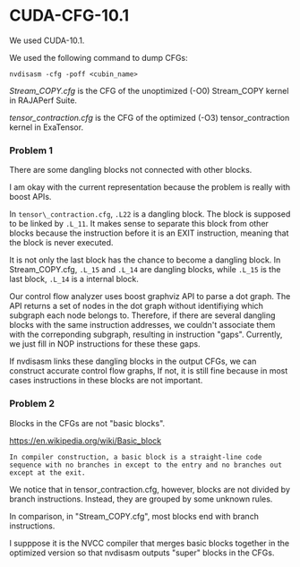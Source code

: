 # CUDA-CFG-10.1

We used CUDA-10.1.

We used the following command to dump CFGs:

    nvdisasm -cfg -poff <cubin_name>

*Stream\_COPY.cfg* is the CFG of the unoptimized (-O0) Stream\_COPY kernel in RAJAPerf Suite.

*tensor\_contraction.cfg* is the CFG of the optimized (-O3) tensor\_contraction kernel in ExaTensor.

### Problem 1

There are some dangling blocks not connected with other blocks.

I am okay with the current representation because the problem is really with boost APIs. 

In `tensor\_contraction.cfg`, `.L22` is a dangling block. The block is supposed to be linked by `.L_11`. It makes sense to separate this block from other blocks because the instruction before it is an EXIT instruction, meaning that the block is never executed.

It is not only the last block has the chance to become a dangling block. In Stream\_COPY.cfg, `.L_15` and `.L_14` are dangling blocks, while `.L_15` is the last block, `.L_14` is a internal block.

Our control flow analyzer uses boost graphviz API to parse a dot graph. The API returns a set of nodes in the dot graph without identifiying which subgraph each node belongs to. Therefore, if there are several dangling blocks with the same instruction addresses, we couldn't associate them with the correponding subgraph, resulting in instruction "gaps". Currently, we just fill in NOP instructions for these these gaps.

If nvdisasm links these dangling blocks in the output CFGs, we can construct accurate control flow graphs, If not, it is still fine because in most cases instructions in these blocks are not important.

### Problem 2

Blocks in the CFGs are not "basic blocks".

https://en.wikipedia.org/wiki/Basic_block

    In compiler construction, a basic block is a straight-line code sequence with no branches in except to the entry and no branches out except at the exit.

We notice that in tensor\_contraction.cfg, however, blocks are not divided by branch instructions. Instead, they are grouped by some unknown rules. 

In comparison, in "Stream\_COPY.cfg", most blocks end with branch instructions.

I supppose it is the NVCC compiler that merges basic blocks together in the optimized version so that nvdisasm outputs "super" blocks in the CFGs.
